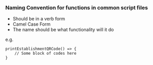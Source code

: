 ### Naming Convention for functions in common script files

- Should be in a verb form
- Camel Case Form
- The name should be what functionality will it do

e.g.

```
printEstablishmentQRCode() => {
    // Some block of codes here
}
```